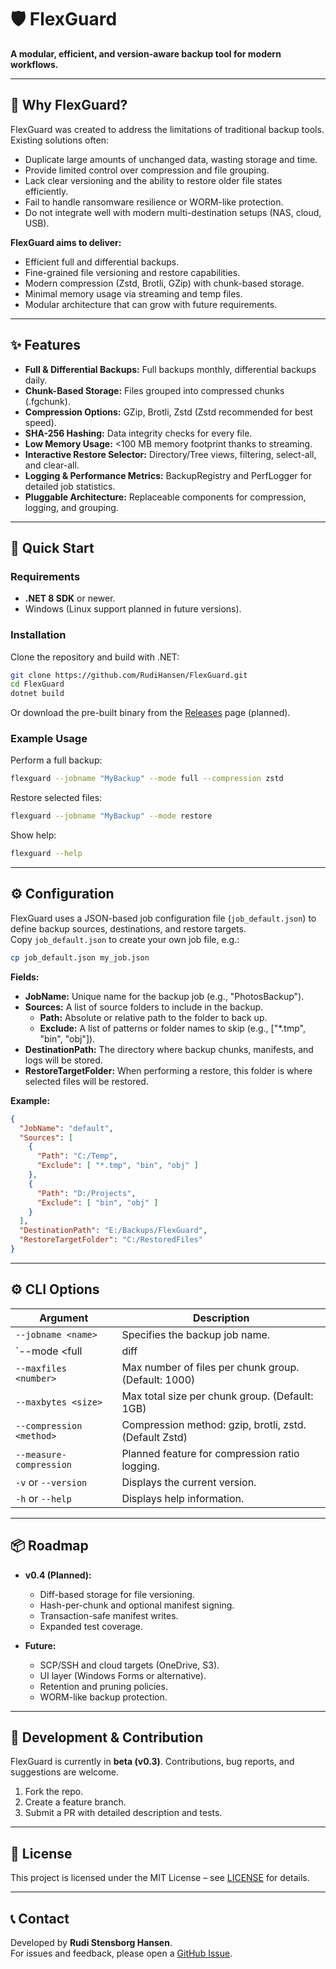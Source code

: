 # 🛡️ FlexGuard

**A modular, efficient, and version-aware backup tool for modern workflows.**

---

## 📖 Why FlexGuard?

FlexGuard was created to address the limitations of traditional backup tools. Existing solutions often:
- Duplicate large amounts of unchanged data, wasting storage and time.
- Provide limited control over compression and file grouping.
- Lack clear versioning and the ability to restore older file states efficiently.
- Fail to handle ransomware resilience or WORM-like protection.
- Do not integrate well with modern multi-destination setups (NAS, cloud, USB).

**FlexGuard aims to deliver:**
- Efficient full and differential backups.
- Fine-grained file versioning and restore capabilities.
- Modern compression (Zstd, Brotli, GZip) with chunk-based storage.
- Minimal memory usage via streaming and temp files.
- Modular architecture that can grow with future requirements.

---

## ✨ Features

- **Full & Differential Backups:** Full backups monthly, differential backups daily.
- **Chunk-Based Storage:** Files grouped into compressed chunks (.fgchunk).
- **Compression Options:** GZip, Brotli, Zstd (Zstd recommended for best speed).
- **SHA-256 Hashing:** Data integrity checks for every file.
- **Low Memory Usage:** <100 MB memory footprint thanks to streaming.
- **Interactive Restore Selector:** Directory/Tree views, filtering, select-all, and clear-all.
- **Logging & Performance Metrics:** BackupRegistry and PerfLogger for detailed job statistics.
- **Pluggable Architecture:** Replaceable components for compression, logging, and grouping.

---

## 🚀 Quick Start

### Requirements
- **.NET 8 SDK** or newer.
- Windows (Linux support planned in future versions).

### Installation
Clone the repository and build with .NET:
```bash
git clone https://github.com/RudiHansen/FlexGuard.git
cd FlexGuard
dotnet build
```

Or download the pre-built binary from the [Releases](https://github.com/RudiHansen/FlexGuard/releases) page (planned).

### Example Usage
Perform a full backup:
```bash
flexguard --jobname "MyBackup" --mode full --compression zstd
```

Restore selected files:
```bash
flexguard --jobname "MyBackup" --mode restore
```

Show help:
```bash
flexguard --help
```

---

## ⚙️ Configuration

FlexGuard uses a JSON-based job configuration file (`job_default.json`) to define backup sources, destinations, and restore targets.  
Copy `job_default.json` to create your own job file, e.g.:
```bash
cp job_default.json my_job.json
```

**Fields:**
- **JobName:** Unique name for the backup job (e.g., "PhotosBackup").
- **Sources:** A list of source folders to include in the backup.
  - **Path:** Absolute or relative path to the folder to back up.
  - **Exclude:** A list of patterns or folder names to skip (e.g., ["*.tmp", "bin", "obj"]).
- **DestinationPath:** The directory where backup chunks, manifests, and logs will be stored.
- **RestoreTargetFolder:** When performing a restore, this folder is where selected files will be restored.

**Example:**
```json
{
  "JobName": "default",
  "Sources": [
    {
      "Path": "C:/Temp",
      "Exclude": [ "*.tmp", "bin", "obj" ]
    },
    {
      "Path": "D:/Projects",
      "Exclude": [ "bin", "obj" ]
    }
  ],
  "DestinationPath": "E:/Backups/FlexGuard",
  "RestoreTargetFolder": "C:/RestoredFiles"
}
```

---

## ⚙️ CLI Options

| Argument                | Description                                    |
|-------------------------|------------------------------------------------|
| `--jobname <name>`      | Specifies the backup job name.                  |
| `--mode <full|diff|restore>` | Backup mode: Full, Differential, or Restore. |
| `--maxfiles <number>`   | Max number of files per chunk group. (Default: 1000)|
| `--maxbytes <size>`     | Max total size per chunk group. (Default: 1GB)  |
| `--compression <method>`| Compression method: gzip, brotli, zstd. (Default Zstd) |
| `--measure-compression` | Planned feature for compression ratio logging.  |
| `-v` or `--version`     | Displays the current version.                   |
| `-h` or `--help`        | Displays help information.                      |

---

## 📦 Roadmap

- **v0.4 (Planned):**
  - Diff-based storage for file versioning.
  - Hash-per-chunk and optional manifest signing.
  - Transaction-safe manifest writes.
  - Expanded test coverage.

- **Future:**
  - SCP/SSH and cloud targets (OneDrive, S3).
  - UI layer (Windows Forms or alternative).
  - Retention and pruning policies.
  - WORM-like backup protection.

---

## 🧪 Development & Contribution

FlexGuard is currently in **beta (v0.3)**. Contributions, bug reports, and suggestions are welcome.

1. Fork the repo.
2. Create a feature branch.
3. Submit a PR with detailed description and tests.

---

## 📜 License

This project is licensed under the MIT License – see [LICENSE](LICENSE) for details.

---

## 📞 Contact

Developed by **Rudi Stensborg Hansen**.  
For issues and feedback, please open a [GitHub Issue](https://github.com/RudiHansen/FlexGuard/issues).
